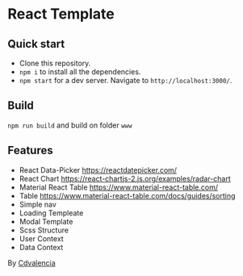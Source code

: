 # React Template

## Quick start

- Clone this repository.
- `npm i` to install all the dependencies.
- `npm start` for a dev server. Navigate to `http://localhost:3000/`.

## Build

`npm run build` and build on folder `www`

## Features

- React Data-Picker https://reactdatepicker.com/
- React Chart https://react-chartjs-2.js.org/examples/radar-chart
- Material React Table https://www.material-react-table.com/
- Table https://www.material-react-table.com/docs/guides/sorting
- Simple nav
- Loading Templeate
- Modal Template
- Scss Structure
- User Context
- Data Context


By [Cdvalencia](https://github.com/Cdvalencia)
